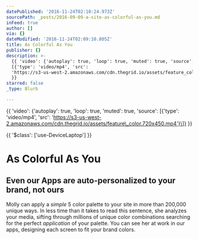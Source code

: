 ```yaml
---
datePublished: '2016-11-24T02:10:24.973Z'
sourcePath: _posts/2016-09-09-a-site-as-colorful-as-you.md
inFeed: true
author: []
via: {}
dateModified: '2016-11-24T02:09:10.805Z'
title: As Colorful As You
publisher: {}
description: >-
  {{ 'video': {'autoplay': true, 'loop': true, 'muted': true, 'source':
  [{'type': 'video/mp4', 'src':
  'https://s3-us-west-2.amazonaws.com/cdn.thegrid.io/assets/feature_color.720x450.mp4'}]}
  }}
starred: false
_type: Blurb

---
```

{{ 'video': {'autoplay': true, 'loop': true, 'muted': true, 'source': \[{'type': 'video/mp4', 'src': 'https://s3-us-west-2.amazonaws.com/cdn.thegrid.io/assets/feature\_color.720x450.mp4'}\]} }}

{{ '$class': \['use-DeviceLaptop'\] }}

# As Colorful As You

## Even our Apps are auto-personalized to your brand, not ours

Molly can apply a _simple_ 5 color palette to your site in more than 200,000 unique ways. In less time than it takes to read this sentence, she analyzes your media, sifting through millions of unique color combinations searching for the perfect _application_ of your palette. You can see her at work in our apps, designing each screen to fit your brand colors.